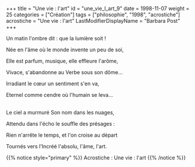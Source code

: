 +++
title = "Une vie : l'art"
id = "une_vie_l_art_9"
date = 1998-11-07
weight = 25
categories = ["Création"]
tags = ["philosophie", "1998", "acrostiche"]
acrostiche = "Une vie : l'art"
LastModifierDisplayName = "Barbara Post"
+++

Un matin l'ombre dit : que la lumière soit !

Née en l'âme où le monde invente un peu de soi,

Elle est parfum, musique, elle effleure l'arôme,

Vivace, s'abandonne au Verbe sous son dôme...

Irradiant le cœur un sentiment s'en va,

Eternel comme cendre où l'humain se leva...

 \
Le ciel a murmuré Son nom dans les nuages,

Attendu dans l'écho le souffle des présages :

Rien n'arrête le temps, et l'on croise au départ

Tournés vers l'Incréé l'absolu, l'âme, l'art.

{{% notice style="primary" %}}
Acrostiche : Une vie : l'art
{{% /notice %}}
